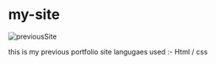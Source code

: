 # my-site

![previousSite](https://user-images.githubusercontent.com/113350510/225962556-988ec019-595b-4239-9654-be74f5759bdc.gif)



this is my previous portfolio site 
langugaes used :- Html / css
